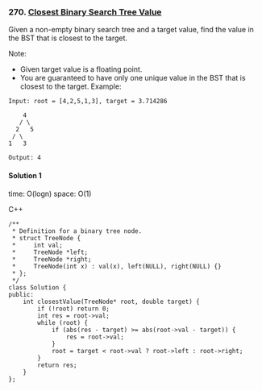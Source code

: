 ### 270\. [Closest Binary Search Tree Value](https://leetcode.com/problems/closest-binary-search-tree-value/)

Given a non-empty binary search tree and a target value, find the value in the BST that is closest to the target.

Note:

* Given target value is a floating point.
* You are guaranteed to have only one unique value in the BST that is closest to the target.
Example:
```
Input: root = [4,2,5,1,3], target = 3.714286

    4
   / \
  2   5
 / \
1   3

Output: 4
```

#### Solution 1

time: O(logn)
space: O(1)

C++

```
/**
 * Definition for a binary tree node.
 * struct TreeNode {
 *     int val;
 *     TreeNode *left;
 *     TreeNode *right;
 *     TreeNode(int x) : val(x), left(NULL), right(NULL) {}
 * };
 */
class Solution {
public:
    int closestValue(TreeNode* root, double target) {
    	if (!root) return 0;
        int res = root->val;
        while (root) {
        	if (abs(res - target) >= abs(root->val - target)) {
        		res = root->val;
        	}
        	root = target < root->val ? root->left : root->right;
        }
        return res;
    }
};
```
